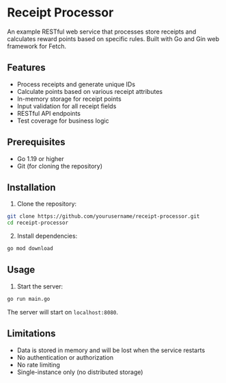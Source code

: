 # Receipt Processor

An example RESTful web service that processes store receipts and calculates reward points based on specific rules. Built with Go and Gin web framework for Fetch.

## Features

- Process receipts and generate unique IDs
- Calculate points based on various receipt attributes
- In-memory storage for receipt points
- Input validation for all receipt fields
- RESTful API endpoints
- Test coverage for business logic

## Prerequisites

- Go 1.19 or higher
- Git (for cloning the repository)

## Installation

1. Clone the repository:
```bash
git clone https://github.com/yourusername/receipt-processor.git
cd receipt-processor
```

2. Install dependencies:
```bash
go mod download
```

## Usage

1. Start the server:
```bash
go run main.go
```

The server will start on `localhost:8080`.

## Limitations

- Data is stored in memory and will be lost when the service restarts
- No authentication or authorization
- No rate limiting
- Single-instance only (no distributed storage)
